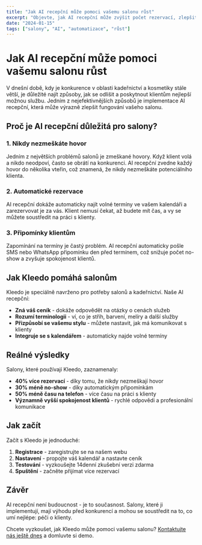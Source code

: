 ```yaml
---
title: "Jak AI recepční může pomoci vašemu salonu růst"
excerpt: "Objevte, jak AI recepční může zvýšit počet rezervací, zlepšit spokojenost klientů a ušetřit váš čas."
date: "2024-01-15"
tags: ["salony", "AI", "automatizace", "růst"]
---
```


# Jak AI recepční může pomoci vašemu salonu růst

V dnešní době, kdy je konkurence v oblasti kadeřnictví a kosmetiky stále větší, je důležité najít způsoby, jak se odlišit a poskytnout klientům nejlepší možnou službu. Jedním z nejefektivnějších způsobů je implementace AI recepční, která může výrazně zlepšit fungování vašeho salonu.

## Proč je AI recepční důležitá pro salony?

### 1. Nikdy nezmeškáte hovor

Jedním z největších problémů salonů je zmeškané hovory. Když klient volá a nikdo neodpoví, často se obrátí na konkurenci. AI recepční zvedne každý hovor do několika vteřin, což znamená, že nikdy nezmeškáte potenciálního klienta.

### 2. Automatické rezervace

AI recepční dokáže automaticky najít volné termíny ve vašem kalendáři a zarezervovat je za vás. Klient nemusí čekat, až budete mít čas, a vy se můžete soustředit na práci s klienty.

### 3. Připomínky klientům

Zapomínání na termíny je častý problém. AI recepční automaticky pošle SMS nebo WhatsApp připomínku den před termínem, což snižuje počet no-show a zvyšuje spokojenost klientů.

## Jak Kleedo pomáhá salonům

Kleedo je speciálně navrženo pro potřeby salonů a kadeřnictví. Naše AI recepční:

- **Zná váš ceník** - dokáže odpovědět na otázky o cenách služeb
- **Rozumí terminologii** - ví, co je střih, barvení, melíry a další služby
- **Přizpůsobí se vašemu stylu** - můžete nastavit, jak má komunikovat s klienty
- **Integruje se s kalendářem** - automaticky najde volné termíny

## Reálné výsledky

Salony, které používají Kleedo, zaznamenaly:

- **40% více rezervací** - díky tomu, že nikdy nezmeškají hovor
- **30% méně no-show** - díky automatickým připomínkám
- **50% méně času na telefon** - více času na práci s klienty
- **Významně vyšší spokojenost klientů** - rychlé odpovědi a profesionální komunikace

## Jak začít

Začít s Kleedo je jednoduché:

1. **Registrace** - zaregistrujte se na našem webu
2. **Nastavení** - propojte váš kalendář a nastavte ceník
3. **Testování** - vyzkoušejte 14denní zkušební verzi zdarma
4. **Spuštění** - začněte přijímat více rezervací

## Závěr

AI recepční není budoucnost - je to současnost. Salony, které ji implementují, mají výhodu před konkurencí a mohou se soustředit na to, co umí nejlépe: péči o klienty.

Chcete vyzkoušet, jak Kleedo může pomoci vašemu salonu? [Kontaktujte nás ještě dnes](mailto:info@kleedo.app) a domluvte si demo.
